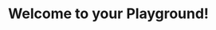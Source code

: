 ---
layout: home
title: Welcome to your Playground!
image: /assets/images/home.jpg
tagline: You are in the right place if you love games!
description: >-
    Our Playground is the ultimate destination for all the amazing games created or distributed by YAKA Games and our talented studios. 
    Whether you are looking for action, adventure, puzzle, strategy, or anything in between, you will find it here. 
    Explore our Playground and have fun!
footer: false
---